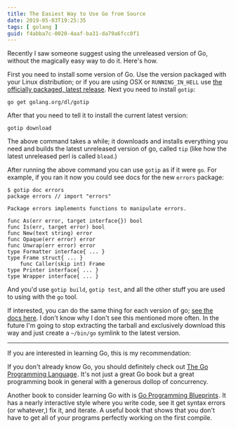 ```yaml
---
title: The Easiest Way to Use Go from Source
date: 2019-05-03T19:25:35
tags: [ golang ]
guid: f4abba7c-0020-4aaf-ba31-da79a6fcc0f1
---
```

Recently I saw someone suggest using the unreleased version of Go, without
the magically easy way to do it.  Here's how.

<!--more-->

First you need to install some version of Go.  Use the version packaged with
your Linux distribution; or if you are using OSX or `RUNNING_IN_HELL` use
[the officially packaged, latest release](https://golang.org/dl).  Next you need
to install `gotip`:

```
go get golang.org/dl/gotip
```

After that you need to tell it to install the current latest version:

```
gotip download
```

The above command takes a while; it downloads and installs everything you need
and builds the latest unreleased version of go, called `tip` (like how the
latest unreleased perl is called `blead`.)

After running the above command you can use `gotip` as if it were `go`.  For
example, if you ran it now you could see docs for the new `errors` package:

```
$ gotip doc errors
package errors // import "errors"

Package errors implements functions to manipulate errors.

func As(err error, target interface{}) bool
func Is(err, target error) bool
func New(text string) error
func Opaque(err error) error
func Unwrap(err error) error
type Formatter interface{ ... }
type Frame struct{ ... }
    func Caller(skip int) Frame
type Printer interface{ ... }
type Wrapper interface{ ... }
```

And you'd use `gotip build`, `gotip test`, and all the other stuff you are used
to using with the `go` tool.

If interested, you can do the same thing for each version of go; [see the docs
here](https://godoc.org/golang.org/dl).  I don't know why I don't see this
mentioned more often.  In the future I'm going to stop extracting the tarball
and exclusively download this way and just create a `~/bin/go` symlink to the
latest version.

---

If you are interested in learning Go, this is my recommendation:

If you don't already know Go, you should definitely check out
<a target="_blank" href="https://www.amazon.com/gp/product/0134190440/ref=as_li_tl?ie=UTF8&camp=1789&creative=9325&creativeASIN=0134190440&linkCode=as2&tag=afoolishmanif-20&linkId=44bc682044ff1b8a290c3c35c788e3e5">The Go Programming Language</a><img src="//ir-na.amazon-adsystem.com/e/ir?t=afoolishmanif-20&l=am2&o=1&a=0134190440" width="1" height="1" border="0" alt="" style="border:none !important; margin:0px !important;" />.
It's not just a great Go book but a great programming book in general with a
generous dollop of concurrency.

Another book to consider learning Go with is
<a target="_blank" href="https://www.amazon.com/gp/product/1786468948/ref=as_li_tl?ie=UTF8&camp=1789&creative=9325&creativeASIN=1786468948&linkCode=as2&tag=afoolishmanif-20&linkId=803e58234c448a8d1f4cc2693f2149b8">Go Programming Blueprints</a><img src="//ir-na.amazon-adsystem.com/e/ir?t=afoolishmanif-20&l=am2&o=1&a=1786468948" width="1" height="1" border="0" alt="" style="border:none !important; margin:0px !important;" />.
It has a nearly interactive style where you write code, see it get syntax errors
(or whatever,) fix it, and iterate.  A useful book that shows that you don't
have to get all of your programs perfectly working on the first compile.
